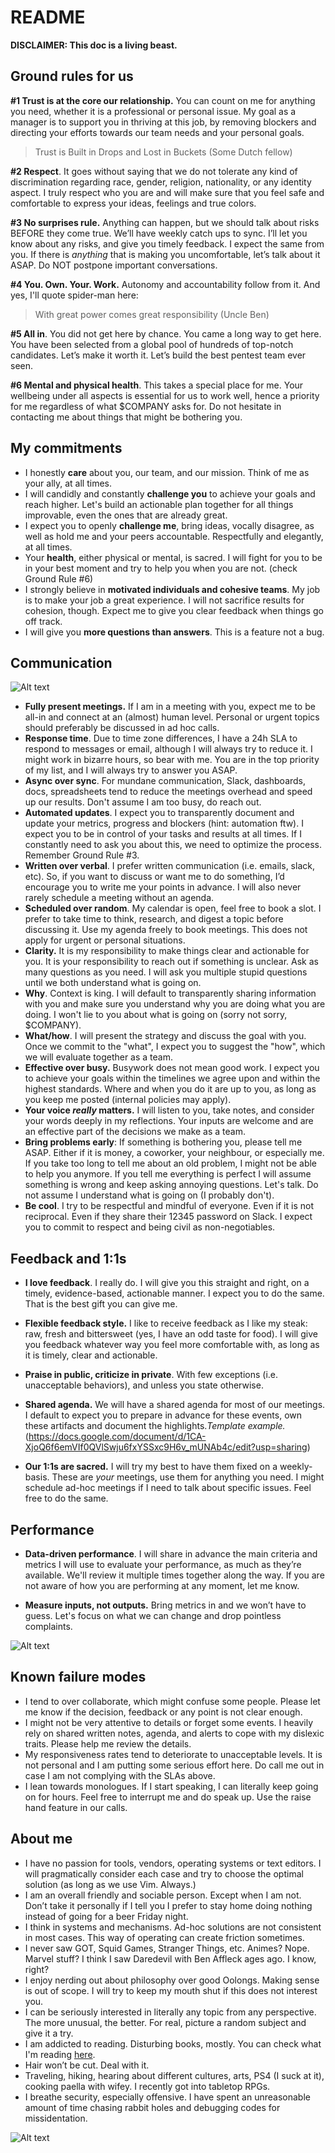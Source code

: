 # README

**DISCLAIMER: This doc is a living beast.**

## Ground rules for us

**#1 Trust is at the core our relationship.** You can count on me for anything you need, whether it is a professional or personal issue. My goal as a manager is to support you in thriving at this job, by removing blockers and directing your efforts towards our team needs and your personal goals. 

> Trust is Built in Drops and Lost in Buckets (Some Dutch fellow)

**#2 Respect**. It goes without saying that we do not tolerate any kind of discrimination regarding race, gender, religion, nationality, or any identity aspect. I truly respect who you are and will make sure that you feel safe and comfortable to express your ideas, feelings and true colors.

**#3 No surprises rule.** Anything can happen, but we should talk about risks BEFORE they come true. We’ll have weekly catch ups to sync. I’ll let you know about any risks, and give you timely feedback. I expect the same from you. If there is *anything* that is making you uncomfortable, let’s talk about it ASAP. Do NOT postpone important conversations.

**#4 You. Own. Your. Work.** Autonomy and accountability follow from it. And yes, I'll quote spider-man here:

> With great power comes great responsibility (Uncle Ben)

**#5 All in**. You did not get here by chance. You came a long way to get here. You have been selected from a global pool of hundreds of top-notch candidates. Let’s make it worth it. Let’s build the best pentest team ever seen.

**#6 Mental and physical health**. This takes a special place for me. Your wellbeing under all aspects is essential for us to work well, hence a priority for me regardless of what $COMPANY asks for. Do not hesitate in contacting me about things that might be bothering you.

## My commitments

* I honestly **care** about you, our team, and our mission. Think of me as your ally, at all times.
* I will candidly and constantly **challenge you** to achieve your goals and reach higher. Let's build an actionable plan together for all things improvable, even the ones that are already great.
* I expect you to openly **challenge me**, bring ideas, vocally disagree, as well as hold me and your peers accountable. Respectfully and elegantly, at all times.
* Your **health**, either physical or mental, is sacred. I will fight for you to be in your best moment and try to help you when you are not. (check Ground Rule #6)
* I strongly believe in **motivated individuals and cohesive teams**. My job is to make your job a great experience. I will not sacrifice results for cohesion, though. Expect me to give you clear feedback when things go off track.
* I will give you **more questions than answers**. This is a feature not a bug.

## Communication

![Alt text](img/comm.png?raw=true "Communication the secret is")

* **Fully present meetings.** If I am in a meeting with you, expect me to be all-in and connect at an (almost) human level. Personal or urgent topics should preferably be discussed in ad hoc calls.
* **Response time**. Due to time zone differences, I have a 24h SLA to respond to messages or email, although I will always try to reduce it. I might work in bizarre hours, so bear with me. You are in the top priority of my list, and I will always try to answer you ASAP.
* **Async over sync**. For mundane communication, Slack, dashboards, docs, spreadsheets tend to reduce the meetings overhead and speed up our results. Don't assume I am too busy, do reach out.
* **Automated updates**. I expect you to transparently document and update your metrics, progress and blockers (hint: automation ftw). I expect you to be in control of your tasks and results at all times. If I constantly need to ask you about this, we need to optimize the process. Remember Ground Rule #3.
* **Written over verbal**. I prefer written communication (i.e. emails, slack, etc). So, if you want to discuss or want me to do something, I’d encourage you to write me your points in advance. I will also never rarely schedule a meeting without an agenda.
* **Scheduled over random**. My calendar is open, feel free to book a slot. I prefer to take time to think, research, and digest a topic before discussing it. Use my agenda freely to book meetings. This does not apply for urgent or personal situations.
* **Clarity.** It is my responsibility to make things clear and actionable for you. It is your responsibility to reach out if something is unclear. Ask as many questions as you need. I will ask you multiple stupid questions until we both understand what is going on.
* **Why**. Context is king. I will default to transparently sharing information with you and make sure you understand why you are doing what you are doing. I won't lie to you about what is going on (sorry not sorry, $COMPANY).
* **What/how**. I will present the strategy and discuss the goal with you. Once we commit to the "what", I expect you to suggest the "how", which we will evaluate together as a team.
* **Effective over busy.** Busywork does not mean good work. I expect you to achieve your goals within the timelines we agree upon and within the highest standards. Where and when you do it are up to you, as long as you keep me posted (internal policies may apply).
* **Your voice _really_ matters.** I will listen to you, take notes, and consider your words deeply in my reflections. Your inputs are welcome and are an effective part of the decisions we make as a team.
* **Bring problems early**: If something is bothering you, please tell me ASAP. Either if it is money, a coworker, your neighbour, or especially me. If you take too long to tell me about an old problem, I might not be able to help you anymore. If you tell me everything is perfect I will assume something is wrong and keep asking annoying questions. Let's talk. Do not assume I understand what is going on (I probably don't).
* **Be cool**. I try to be respectful and mindful of everyone. Even if it is not reciprocal. Even if they share their 12345 password on Slack. I expect you to commit to respect and being civil as non-negotiables.

## Feedback and 1:1s

* **I love feedback**. I really do. I will give you this straight and right, on a timely, evidence-based, actionable manner. I expect you to do the same. That is the best gift you can give me.

* **Flexible feedback style.** I like to receive feedback as I like my steak: raw, fresh and bittersweet (yes, I have an odd taste for food). I will give you feedback whatever way you feel more comfortable with, as long as it is timely, clear and actionable.

* **Praise in public, criticize in private**. With few exceptions (i.e. unacceptable behaviors), and unless you state otherwise.

* **Shared agenda.** We will have a shared agenda for most of our meetings. I default to expect you to prepare in advance for these events, own these artifacts and document the highlights._Template example._ (https://docs.google.com/document/d/1CA-XjoQ6f6emVIf0QVlSwju6fxYSSxc9H6v_mUNAb4c/edit?usp=sharing)

* **Our 1:1s are sacred.** I will try my best to have them fixed on a weekly-basis. These are *your* meetings, use them for anything you need. I might schedule ad-hoc meetings if I need to talk about specific issues. Feel free to do the same.

## Performance

* **Data-driven performance**. I will share in advance the main criteria and metrics I will use to evaluate your performance, as much as they’re available. We'll review it multiple times together along the way. If you are not aware of how you are performing at any moment, let me know.

* **Measure inputs, not outputs.** Bring metrics in and we won’t have to guess. Let's focus on what we can change and drop pointless complaints.

![Alt text](img/measure.png?raw=true "No data no problems")

## Known failure modes

* I tend to over collaborate, which might confuse some people. Please let me know if the decision, feedback or any point is not clear enough.
* I might not be very attentive to details or forget some events. I heavily rely on shared written notes, agenda, and alerts to cope with my dislexic traits. Please help me review the details.
* My responsiveness rates tend to deteriorate to unacceptable levels. It is not personal and I am putting some serious effort here. Do call me out in case I am not complying with the SLAs above.
* I lean towards monologues. If I start speaking, I can literally keep going on for hours. Feel free to interrupt me and do speak up. Use the raise hand feature in our calls.

## About me

* I have no passion for tools, vendors, operating systems or text editors. I will pragmatically consider each case and try to choose the optimal solution (as long as we use Vim. Always.)
* I am an overall friendly and sociable person. Except when I am not. Don’t take it personally if I tell you I prefer to stay home doing nothing instead of going for a beer Friday night.
* I think in systems and mechanisms. Ad-hoc solutions are not consistent in most cases. This way of operating can create friction sometimes.
* I never saw GOT, Squid Games, Stranger Things, etc. Animes? Nope. Marvel stuff? I think I saw Daredevil with Ben Affleck ages ago. I know, right?
* I enjoy nerding out about philosophy over good Oolongs. Making sense is out of scope. I will try to keep my mouth shut if this does not interest you.
* I can be seriously interested in literally any topic from any perspective. The more unusual, the better. For real, picture a random subject and give it a try.
* I am addicted to reading. Disturbing books, mostly. You can check what I'm reading [here](https://www.goodreads.com/user/show/37626915-marcos-valle).
* Hair won’t be cut. Deal with it.
* Traveling, hiking, hearing about different cultures, arts, PS4 (I suck at it), cooking paella with wifey. I recently got into tabletop RPGs.
* I breathe security, especially offensive. I have spent an unreasonable amount of time chasing rabbit holes and debugging codes for missidentation.

![Alt text](img/alice.png?raw=true "Rabbitholes")
